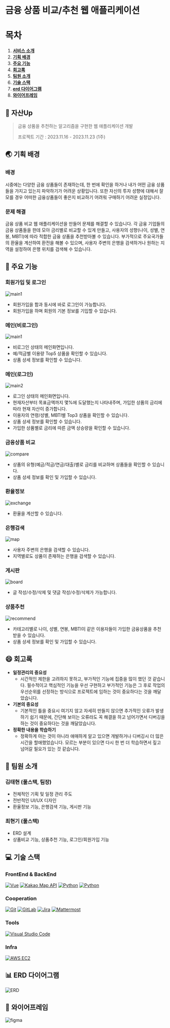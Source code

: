 # 금융 상품 비교/추천 웹 애플리케이션

# 목차

1. [**서비스 소개**](#-자산Up)
2. [**기획 배경**](#-기획-배경)
3. [**주요 기능**](#-주요-기능)
4. [**회고록**](#-회고록)
5. [**팀원 소개**](#-팀원-소개)
6. [**기술 스택**](#-기술-스택)
7. [**erd 다이어그램**](#-erd-다이어그램)
8. [**와이어프레임**](#-와이어프레임)

## 💸 자산Up
>
> 금융 상품을 추천하는 알고리즘을 구현한 웹 애플리케이션 개발
>
> 프로젝트 기간 : 2023.11.16 - 2023.11.23 (1주)

## 🌏 기획 배경

### 배경
시중에는 다양한 금융 상품들이 존재하는데, 한 번에 확인을 하거나 내가 어떤 금융 상품들을 가지고 있는지 파악하기가 어려운 상황입니다. 또한 자신의 투자 성향에 대해서 잘 모를 경우 어떠한 금융상품들이 좋은지 비교하기 어려워 구매하기 어려운 실정입니다.

### 문제 해결
금융 상품 비교 웹 애플리케이션을 만들어 문제를 해결할 수 있습니다. 각 금융 기업들의 금융 상품들을 한데 모아 금리별로 비교할 수 있게 만들고, 사용자의 성향(나이, 성별, 연봉, MBTI)에 따라 적합한 금융 상품을 추천받아볼 수 있습니다. 
부가적으로 주요국가들의 환율을 계산하여 환전을 해볼 수 있으며, 사용자 주변의 은행을 검색하거나 원하는 지역을 설정하여 은행 위치를 검색해 수 있습니다.

## 🏦 주요 기능

### 회원가입 및 로그인
![main1](images/login.gif)

- 회원가입을 함과 동시에 바로 로그인이 가능합니다.
- 회원가입을 하며 회원의 기본 정보를 기입할 수 있습니다.

### 메인(비로그인)
![main1](images/main1.gif)

- 비로그인 상태의 메인화면입니다.
- 예/적금별 이용량 Top5 상품을 확인할 수 있습니다.
- 상품 상세 정보를 확인할 수 있습니다.

### 메인(로그인)
![main2](images/main2.gif)

- 로그인 상태의 메인화면입니다.
- 현재자산부터 목표금액까지 몇%에 도달했는지 나타내주며, 가입한 상품의 금리에 따라 현재 자산이 증가합니다.
- 이용자의 연령/성별, MBTI별 Top3 상품을 확인할 수 있습니다.
- 상품 상세 정보를 확인할 수 있습니다.
- 가입한 상품별로 금리에 따른 금액 상승량을 확인할 수 있습니다.

### 금융상품 비교
![compare](images/compare.gif)

- 상품의 유형(예금/적금/연금/대출)별로 금리를 비교하며 상품들을 확인할 수 있습니다.
- 상품 상세 정보를 확인 및 가입할 수 있습니다.

### 환율정보
![exchange](images/exchange.gif)

- 환율을 계산할 수 있습니다.

### 은행검색
![map](images/map.gif)

- 사용자 주변의 은행을 검색할 수 있습니다.
- 지역별로도 상품이 존재하는 은행을 검색할 수 있습니다.

### 게시판
![board](images/board.gif)

- 글 작성/수정/삭제 및 댓글 작성/수정/삭제가 가능합니다.

### 상품추천
![recommend](images/recommend.gif)

- 카테고리별로 나이, 성별, 연봉, MBTI이 같은 이용자들이 가입한 금융상품을 추천받을 수 있습니다.
- 상품 상세 정보를 확인 및 가입할 수 있습니다.

## 😄 회고록

- **일정관리의 중요성**
  - 시간적인 제한을 고려하지 못하고, 부가적인 기능에 집중을 많이 했던 것 같습니다. 필수적이고 핵심적인 기능을 우선 구현하고 부가적인 기능은 그 후로 작업의 우선순위를 선정하는 방식으로 프로젝트에 임하는 것이 중요하다는 것을 깨달았습니다.
- **기본의 중요성**
  - 기본적인 틀을 중요시 여기지 않고 자세히 만들지 않으면 추가적인 오류가 발생하기 쉽기 때문에, 간단해 보이는 오류라도 꼭 해결을 하고 넘어가면서 디버깅을 하는 것이 중요하다는 것을 깨달았습니다.
- **정확한 내용을 학습하기**
  - 정확하게 아는 것이 아니라 애매하게 알고 있으면 개발하거나 디버깅시 더 많은 시간을 할애했었습니다. 모르는 부분이 있으면 다시 한 번 더 학습하면서 짚고 넘어갈 필요가 있는 것 같습니다.

## 🤝 팀원 소개

### 김태현 (풀스택, 팀장)
- 전체적인 기획 및 일정 관리 주도
- 전반적인 UI/UX 디자인
- 환율정보 기능, 은행검색 기능, 게시판 기능
### 최현기 (풀스택)
- ERD 설계
- 상품비교 기능, 상품추천 기능, 로그인/회원가입 기능

## 💻 기술 스택

### FrontEnd & BackEnd

[![Vue](https://img.shields.io/badge/Vue-blue?style=flat&logo=vue.js)](https://vuejs.org/)
[![Kakao Map API](https://img.shields.io/badge/API-Kakao_Map-red?style=flat)](https://developers.kakao.com/docs/latest/ko/local/dev-guide)
[![Python](https://img.shields.io/badge/Python-yellow?style=flat&logo=python)](https://www.python.org/)
[![Python](https://img.shields.io/badge/Django-gray?style=flat&logo=django)](https://www.djangoproject.com/)

### Cooperation

[![Git](https://img.shields.io/badge/Git-gray?style=flat&logo=git)](https://git-scm.com/)
[![GitLab](https://img.shields.io/badge/GitLab-gray?style=flat&logo=gitlab)](https://about.gitlab.com/)
[![Jira](https://img.shields.io/badge/Jira-gray?style=flat&logo=jira)](https://www.atlassian.com/software/jira)
[![Mattermost](https://img.shields.io/badge/Mattermost-gray?style=flat&logo=mattermost)](https://mattermost.com/)

### Tools

[![Visual Studio Code](https://img.shields.io/badge/Visual%20Studio%20Code-blue.svg?style=flat&logo=visual-studio-code)](https://code.visualstudio.com/)

### Infra

[![AWS EC2](https://img.shields.io/badge/AWS_EC2-gray?style=flat&logo=amazon-aws)](https://aws.amazon.com/ec2/)

## 📊 ERD 다이어그램
![ERD](images/erd.png)

## 🎨 와이어프레임
![figma](images/figma.png)
